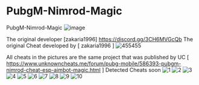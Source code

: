 # PubgM-Nimrod-Magic
PubgM-Nimrod-Magic
![image](https://github.com/IQPZ/PubgM-Nimrod-Magic/assets/69715395/63dae9cc-0e40-475a-98cd-901d8c451061)

The original developer [zakaria1996]
https://discord.gg/3CH6MVGcQb
The original Cheat developed by  [ zakaria1996 ]
![455455](https://github.com/IQPZ/PubgM-Nimrod-Magic/assets/69715395/6fd625e6-541f-46e0-9ffa-eab460e3847a)

All cheats in the pictures are the same project that was published by UC [ https://www.unknowncheats.me/forum/pubg-mobile/586393-pubgm-nimrod-cheat-esp-aimbot-magic.html ]
Detected Cheats soon
![1](https://github.com/IQPZ/PubgM-Nimrod-Magic/assets/69715395/bfb6f9cd-9da2-4003-860a-1d44c6840640)
![2](https://github.com/IQPZ/PubgM-Nimrod-Magic/assets/69715395/4ddc6d6c-ff1c-4830-a266-4aeef30e4b25)
![3](https://github.com/IQPZ/PubgM-Nimrod-Magic/assets/69715395/f6d6a383-72a1-4d0f-aea0-6a831b973901)
![4](https://github.com/IQPZ/PubgM-Nimrod-Magic/assets/69715395/eae77f4d-eed5-4c74-b5a3-1878c2f3a31e)
![5](https://github.com/IQPZ/PubgM-Nimrod-Magic/assets/69715395/4b25101c-f62c-4305-b099-efa61f804054)
![6](https://github.com/IQPZ/PubgM-Nimrod-Magic/assets/69715395/61496b7b-cda9-48c3-a397-3a481a2eb0a8)
![7](https://github.com/IQPZ/PubgM-Nimrod-Magic/assets/69715395/c9f73657-a0a7-4cf8-bc42-077bab698e22)
![8](https://github.com/IQPZ/PubgM-Nimrod-Magic/assets/69715395/abd3b66b-f860-42be-b7ca-0d7819719d2f)
![9](https://github.com/IQPZ/PubgM-Nimrod-Magic/assets/69715395/794f1daf-d61e-4e4b-a10b-12ed89291954)
![10](https://github.com/IQPZ/PubgM-Nimrod-Magic/assets/69715395/50487c41-afe0-45f0-ae45-b6f8c31f466c)
